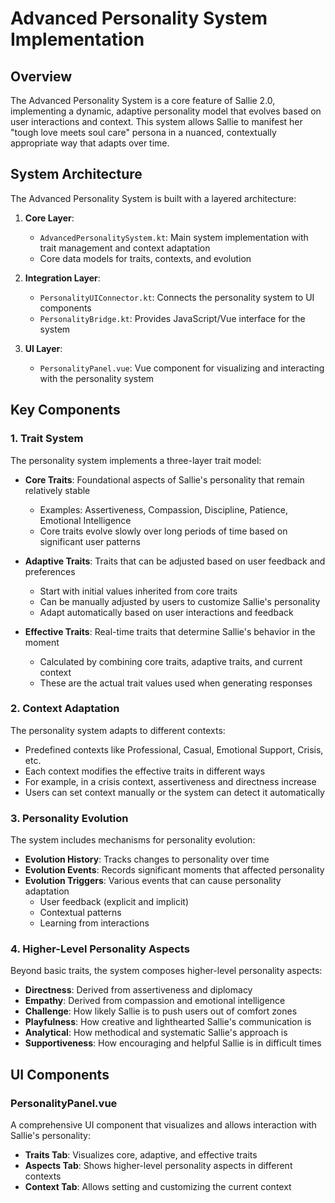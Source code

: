 # Advanced Personality System Implementation

## Overview

The Advanced Personality System is a core feature of Sallie 2.0, implementing a dynamic, adaptive personality model that evolves based on user interactions and context. This system allows Sallie to manifest her "tough love meets soul care" persona in a nuanced, contextually appropriate way that adapts over time.

## System Architecture

The Advanced Personality System is built with a layered architecture:

1. **Core Layer**:
   - `AdvancedPersonalitySystem.kt`: Main system implementation with trait management and context adaptation
   - Core data models for traits, contexts, and evolution

2. **Integration Layer**:
   - `PersonalityUIConnector.kt`: Connects the personality system to UI components
   - `PersonalityBridge.kt`: Provides JavaScript/Vue interface for the system

3. **UI Layer**:
   - `PersonalityPanel.vue`: Vue component for visualizing and interacting with the personality system

## Key Components

### 1. Trait System

The personality system implements a three-layer trait model:

- **Core Traits**: Foundational aspects of Sallie's personality that remain relatively stable
  - Examples: Assertiveness, Compassion, Discipline, Patience, Emotional Intelligence
  - Core traits evolve slowly over long periods of time based on significant user patterns

- **Adaptive Traits**: Traits that can be adjusted based on user feedback and preferences
  - Start with initial values inherited from core traits
  - Can be manually adjusted by users to customize Sallie's personality
  - Adapt automatically based on user interactions and feedback

- **Effective Traits**: Real-time traits that determine Sallie's behavior in the moment
  - Calculated by combining core traits, adaptive traits, and current context
  - These are the actual trait values used when generating responses

### 2. Context Adaptation

The personality system adapts to different contexts:

- Predefined contexts like Professional, Casual, Emotional Support, Crisis, etc.
- Each context modifies the effective traits in different ways
- For example, in a crisis context, assertiveness and directness increase
- Users can set context manually or the system can detect it automatically

### 3. Personality Evolution

The system includes mechanisms for personality evolution:

- **Evolution History**: Tracks changes to personality over time
- **Evolution Events**: Records significant moments that affected personality
- **Evolution Triggers**: Various events that can cause personality adaptation
  - User feedback (explicit and implicit)
  - Contextual patterns
  - Learning from interactions

### 4. Higher-Level Personality Aspects

Beyond basic traits, the system composes higher-level personality aspects:

- **Directness**: Derived from assertiveness and diplomacy
- **Empathy**: Derived from compassion and emotional intelligence
- **Challenge**: How likely Sallie is to push users out of comfort zones
- **Playfulness**: How creative and lighthearted Sallie's communication is
- **Analytical**: How methodical and systematic Sallie's approach is
- **Supportiveness**: How encouraging and helpful Sallie is in difficult times

## UI Components

### PersonalityPanel.vue

A comprehensive UI component that visualizes and allows interaction with Sallie's personality:

- **Traits Tab**: Visualizes core, adaptive, and effective traits
- **Aspects Tab**: Shows higher-level personality aspects in different contexts
- **Context Tab**: Allows setting and customizing the current context
